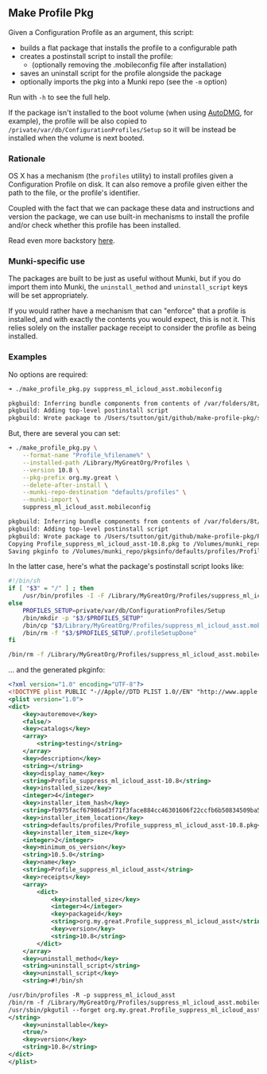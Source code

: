 ## Make Profile Pkg

Given a Configuration Profile as an argument, this script:
- builds a flat package that installs the profile to a configurable path
- creates a postinstall script to install the profile:
  - (optionally removing the .mobileconfig file after installation)
- saves an uninstall script for the profile alongside the package
- optionally imports the pkg into a Munki repo (see the `-m` option)

Run with `-h` to see the full help.

If the package isn't installed to the boot volume (when using [AutoDMG](https://github.com/MagerValp/AutoDMG), for example), the profile will be also copied to `/private/var/db/ConfigurationProfiles/Setup` so it will be instead be installed when the volume is next booted.


### Rationale

OS X has a mechanism (the `profiles` utility) to install profiles given a Configuration Profile on disk. It can also remove a profile given either the path to the file, or the profile's identifier.

Coupled with the fact that we can package these data and instructions and version the package, we can use built-in mechanisms to install the profile and/or check whether this profile has been installed.

Read even more backstory [here](http://macops.ca/how-to-package-profiles).


### Munki-specific use

The packages are built to be just as useful without Munki, but if you do import them into Munki, the `uninstall_method` and `uninstall_script` keys will be set appropriately.

If you would rather have a mechanism that can "enforce" that a profile is installed, and with exactly the contents you would expect, this is not it. This relies solely on the installer package receipt to consider the profile as being installed.


### Examples

No options are required:

```bash
➜ ./make_profile_pkg.py suppress_ml_icloud_asst.mobileconfig

pkgbuild: Inferring bundle components from contents of /var/folders/8t/5trmslfj2cnd5gxkbmkbn5fj38qb2l/T/tmpaiPyN5
pkgbuild: Adding top-level postinstall script
pkgbuild: Wrote package to /Users/tsutton/git/github/make-profile-pkg/suppress_ml_icloud_asst-2014.04.17.pkg
```

But, there are several you can set:

```bash
➜ ./make_profile_pkg.py \
    --format-name "Profile_%filename%" \
    --installed-path /Library/MyGreatOrg/Profiles \
    --version 10.8 \
    --pkg-prefix org.my.great \
    --delete-after-install \
    --munki-repo-destination "defaults/profiles" \
    --munki-import \
    suppress_ml_icloud_asst.mobileconfig

pkgbuild: Inferring bundle components from contents of /var/folders/8t/5trmslfj2cnd5gxkbmkbn5fj38qb2l/T/tmp_LwP92
pkgbuild: Adding top-level postinstall script
pkgbuild: Wrote package to /Users/tsutton/git/github/make-profile-pkg/Profile_suppress_ml_icloud_asst-10.8.pkg
Copying Profile_suppress_ml_icloud_asst-10.8.pkg to /Volumes/munki_repo/pkgs/defaults/profiles/Profile_suppress_ml_icloud_asst-10.8.pkg...
Saving pkginfo to /Volumes/munki_repo/pkgsinfo/defaults/profiles/Profile_suppress_ml_icloud_asst-10.8.plist...
```

In the latter case, here's what the package's postinstall script looks like:

```bash
#!/bin/sh
if [ "$3" = "/" ] ; then
    /usr/bin/profiles -I -F /Library/MyGreatOrg/Profiles/suppress_ml_icloud_asst.mobileconfig
else
    PROFILES_SETUP=private/var/db/ConfigurationProfiles/Setup
    /bin/mkdir -p "$3/$PROFILES_SETUP"
    /bin/cp "$3/Library/MyGreatOrg/Profiles/suppress_ml_icloud_asst.mobileconfig" "$3/$PROFILES_SETUP/suppress_ml_icloud_asst.mobileconfig"
    /bin/rm -f "$3/$PROFILES_SETUP/.profileSetupDone"
fi

/bin/rm -f /Library/MyGreatOrg/Profiles/suppress_ml_icloud_asst.mobileconfig
```


... and the generated pkginfo:

```xml
<?xml version="1.0" encoding="UTF-8"?>
<!DOCTYPE plist PUBLIC "-//Apple//DTD PLIST 1.0//EN" "http://www.apple.com/DTDs/PropertyList-1.0.dtd">
<plist version="1.0">
<dict>
    <key>autoremove</key>
    <false/>
    <key>catalogs</key>
    <array>
        <string>testing</string>
    </array>
    <key>description</key>
    <string></string>
    <key>display_name</key>
    <string>Profile_suppress_ml_icloud_asst-10.8</string>
    <key>installed_size</key>
    <integer>4</integer>
    <key>installer_item_hash</key>
    <string>fb975facf67986ad3f71f3face884cc46301606f22ccfb6b50834509ba507215</string>
    <key>installer_item_location</key>
    <string>defaults/profiles/Profile_suppress_ml_icloud_asst-10.8.pkg</string>
    <key>installer_item_size</key>
    <integer>2</integer>
    <key>minimum_os_version</key>
    <string>10.5.0</string>
    <key>name</key>
    <string>Profile_suppress_ml_icloud_asst</string>
    <key>receipts</key>
    <array>
        <dict>
            <key>installed_size</key>
            <integer>4</integer>
            <key>packageid</key>
            <string>org.my.great.Profile_suppress_ml_icloud_asst</string>
            <key>version</key>
            <string>10.8</string>
        </dict>
    </array>
    <key>uninstall_method</key>
    <string>uninstall_script</string>
    <key>uninstall_script</key>
    <string>#!/bin/sh

/usr/bin/profiles -R -p suppress_ml_icloud_asst
/bin/rm -f /Library/MyGreatOrg/Profiles/suppress_ml_icloud_asst.mobileconfig
/usr/sbin/pkgutil --forget org.my.great.Profile_suppress_ml_icloud_asst
</string>
    <key>uninstallable</key>
    <true/>
    <key>version</key>
    <string>10.8</string>
</dict>
</plist>
```


